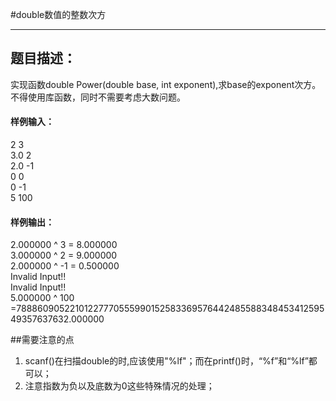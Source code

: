 #double数值的整数次方
***
## 题目描述：  
实现函数double Power(double base, int exponent),求base的exponent次方。不得使用库函数，同时不需要考虑大数问题。  
#### 样例输入：
2   3  
3.0 2  
2.0 -1  
0   0  
0   -1  
5   100  
#### 样例输出：
2.000000 ^ 3 = 8.000000  
3.000000 ^ 2 = 9.000000  
2.000000 ^ -1 = 0.500000  
Invalid Input!!  
Invalid Input!!  
5.000000 ^ 100 =7888609052210122777055599015258336957644248558834845341259549357637632.000000  
  
##需要注意的点
1.  scanf()在扫描double的时,应该使用"%lf"；而在printf()时，“%f”和“%lf”都可以；
2.  注意指数为负以及底数为0这些特殊情况的处理；
